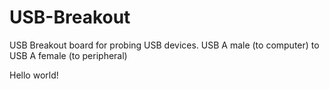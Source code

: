 # USB-Breakout
USB Breakout board for probing USB devices. USB A male (to computer) to USB A female (to peripheral)

Hello world!
